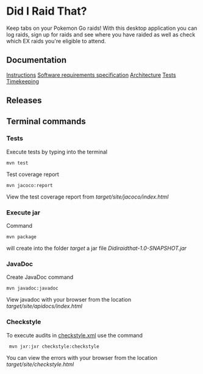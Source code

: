 # Did I Raid That? 
Keep tabs on your Pokemon Go raids! With this desktop application you can log raids, sign up for raids and see where you have raided as well as check which EX raids you're eligible to attend. 

## Documentation
[Instructions]()
[Software requirements specification](https://github.com/sinilandia/ohte2019/blob/master/Documentation/Srs.md)
[Architecture]()
[Tests]()
[Timekeeping](https://github.com/sinilandia/ohte2019/blob/master/Documentation/Timekeeping.md)

## Releases

## Terminal commands

### Tests
Execute tests by typing into the terminal

```
mvn test
```

Test coverage report

```
mvn jacoco:report
```

View the test coverage report from _target/site/jacoco/index.html_

### Execute jar

Command

```
mvn package
```

will create into the folder _target_ a jar file _Didiraidthat-1.0-SNAPSHOT.jar_

### JavaDoc

Create JavaDoc command

```
mvn javadoc:javadoc
```

View javadoc with your browser from the location _target/site/apidocs/index.html_

### Checkstyle

To execute audits in  [checkstyle.xml]() use the command

```
 mvn jxr:jxr checkstyle:checkstyle
```

You can view the errors with your browser from the location _target/site/checkstyle.html_
